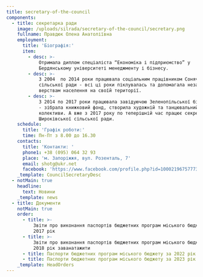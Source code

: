 ```yaml
---
title: secretary-of-the-council
components:
  - title: секретарка ради
    image: /uploads/silrada/secretary-of-the-council/secretary.png
    fullname: Правдюк Олена Анатоліївна
    employment:
      title: 'Біографія:'
      item:
        - desc: >-
            Отримала диплом спеціаліста “Економіка і підприємство” у
            Бердянському університеті менеджменту і бізнесу. 
        - desc: >-
            З 2004  по 2014 роки працювала соціальним працівником Сонячної
            сільської ради - всі ці роки піклувалась та допомагала незахищеним
            верствам населення на своїй території.
        - desc: >-
            З 2014 по 2017 роки працювала завідуючою Зеленопільської бібліотеки
            - зібрала книжковий фонд, створила художній та танцювальний
            колективи. А вже з 2017 року по теперішній час працює секретарем
            Широківської сільської ради.   
    schedule:
      title: 'Графік роботи:'
      time: Пн-Пт з 8.00 до 16.30
    contacts:
      title: 'Контакти: '
      phone1: +38 (095) 064 32 93
      place: 'м. Запоріжжя, вул. Розенталь, 7'
      email: shotg@ukr.net
      facebook: 'https://www.facebook.com/profile.php?id=100021967577734'
    _template: CouncilSecretaryDesc
  - notMain: true
    headline:
      text: Новини
    _template: news
  - title: Документи
    notMain: true
    order:
      - title: >-
          Звіти про виконання паспортів бюджетних програм міського бюджету за
          2017 рік
      - title: >-
          Звіти про виконання паспортів бюджетних програм міського бюджету за
          2018 рік заванатажити
      - title: Паспорти бюджетних програм міського бюджету за 2022 рік заванатажити
      - title: Паспорти бюджетних програм міського бюджету за 2023 рік заванатажити
    _template: HeadOrders
---
```


